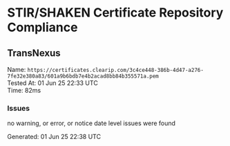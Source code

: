 # STIR/SHAKEN Certificate Repository Compliance

## TransNexus

Name: `https://certificates.clearip.com/3c4ce448-386b-4d47-a276-7fe32e380a83/601a9b6bdb7e4b2acad8bb84b355571a.pem`\
Tested At: 01 Jun 25 22:33 UTC\
Time: 82ms

### Issues

no warning, or error, or notice date level issues were found

Generated: 01 Jun 25 22:38 UTC